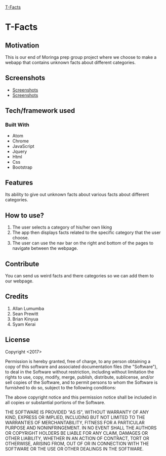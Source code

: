 [T-Facts](https://syamkerai.github.io/group_project/)
# T-Facts

## Motivation
 This is our end of Moringa prep group project where we choose to make a webapp that contains unknown facts about different categories.
## Screenshots
* [Screenshots](images/readme/Screenshots)
* [Screenshots](images/readme/Screenshots1)
## Tech/framework used
### Built With
* Atom
* Chrome
* JavaScript
* Jquery
* Html
* Css
* Bootstrap

## Features
Its ability to give out unknown facts about various facts about different categories.

## How to use?
1. The user selects a category of his/her own liking
2. The app then displays facts related to the specific category that the user choose.
3. The user can use the nav bar on the right and bottom of the pages to navigate between the webpage.

## Contribute
You can send us weird facts and there categories so we can add them to our webpage.

## Credits
1. Allan Lumumba
2. Sean Prewitt
3. Brian Kinyua
4. Syam Kerai

## License
Copyright <2017>

Permission is hereby granted, free of charge, to any person obtaining a copy of this software and associated documentation files (the "Software"), to deal in the Software without restriction, including without limitation the rights to use, copy, modify, merge, publish, distribute, sublicense, and/or sell copies of the Software, and to permit persons to whom the Software is furnished to do so, subject to the following conditions:

The above copyright notice and this permission notice shall be included in all copies or substantial portions of the Software.

THE SOFTWARE IS PROVIDED "AS IS", WITHOUT WARRANTY OF ANY KIND, EXPRESS OR IMPLIED, INCLUDING BUT NOT LIMITED TO THE WARRANTIES OF MERCHANTABILITY, FITNESS FOR A PARTICULAR PURPOSE AND NONINFRINGEMENT. IN NO EVENT SHALL THE AUTHORS OR COPYRIGHT HOLDERS BE LIABLE FOR ANY CLAIM, DAMAGES OR OTHER LIABILITY, WHETHER IN AN ACTION OF CONTRACT, TORT OR OTHERWISE, ARISING FROM, OUT OF OR IN CONNECTION WITH THE SOFTWARE OR THE USE OR OTHER DEALINGS IN THE SOFTWARE.
